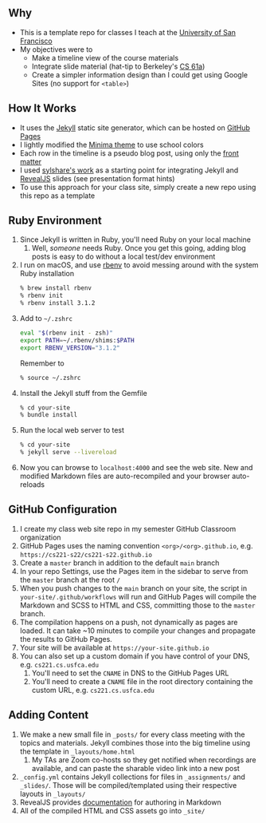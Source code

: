 ## Why

* This is a template repo for classes I teach at the [University of San Francisco](https://www.cs.usfca.edu)
* My objectives were to 
	* Make a timeline view of the course materials
	* Integrate slide material (hat-tip to Berkeley's [CS 61a](https://cs61a.org/))
	* Create a simpler information design than I could get using Google Sites (no support for `<table>`)

## How It Works

* It uses the [Jekyll](https://jekyllrb.com/) static site generator, which can be hosted on [GitHub Pages](https://pages.github.com/) 
* I lightly modified the [Minima theme](https://github.com/jekyll/minima) to use school colors
* Each row in the timeline is a pseudo blog post, using only the [front matter](https://jekyllrb.com/docs/front-matter/)
* I used [sylshare's work](https://github.com/sylhare/Reveal-Jekyll) as a starting point for integrating Jekyll and [RevealJS](https://revealjs.com/) slides (see presentation format hints)
* To use this approach for your class site, simply create a new repo using this repo as a template

## Ruby Environment

1. Since Jekyll is written in Ruby, you'll need Ruby on your local machine
	1. Well, *someone* needs Ruby. Once you get this going, adding blog posts is easy to do without a local test/dev environment
1. I run on macOS, and use [rbenv](https://github.com/rbenv/rbenv) to avoid messing around with the system Ruby installation
	```sh
	% brew install rbenv
	% rbenv init
	% rbenv install 3.1.2
	```
1. Add to `~/.zshrc`
	```sh
	eval "$(rbenv init - zsh)"
	export PATH=~/.rbenv/shims:$PATH
	export RBENV_VERSION="3.1.2"
	```
	Remember to
	```sh
	% source ~/.zshrc
	```
1. Install the Jekyll stuff from the Gemfile
	```sh
	% cd your-site
	% bundle install
	```
1. Run the local web server to test
	```sh
	% cd your-site
	% jekyll serve --livereload
	```
1. Now you can browse to `localhost:4000` and see the web site. New and modified Markdown files are auto-recompiled and your browser auto-reloads

## GitHub Configuration

1. I create my class web site repo in my semester GitHub Classroom organization
1. GitHub Pages uses the naming convention `<org>/<org>.github.io`, e.g. `https://cs221-s22/cs221-s22.github.io`
1. Create a `master` branch in addition to the default `main` branch
1. In your repo Settings, use the Pages item in the sidebar to serve from the `master` branch at the root `/`
1. When you push changes to the `main` branch on your site, the script in `your-site/.github/workflows` will run and GitHub Pages will compile the Markdown and SCSS to HTML and CSS, committing those to the `master` branch. 
1. The compilation happens on a push, not dynamically as pages are loaded. It can take ~10 minutes to compile your changes and propagate the results to GitHub Pages.
1. Your site will be available at `https://your-site.github.io`
1. You can also set up a custom domain if you have control of your DNS, e.g. `cs221.cs.usfca.edu`
    1. You'll need to set the `CNAME` in DNS to the GitHub Pages URL
    1. You'll need to create a `CNAME` file in the root directory containing the custom URL, e.g. `cs221.cs.usfca.edu`

## Adding Content

1. We make a new small file in `_posts/` for every class meeting with the topics and materials. Jekyll combines those into the big timeline using the template in `_layouts/home.html`
	1. My TAs are Zoom co-hosts so they get notified when recordings are available, and can paste the sharable video link into a new post
1. `_config.yml` contains Jekyll collections for files in `_assignments/` and `_slides/`. Those will be compiled/templated using their respective layouts in `_layouts/` 
1. RevealJS provides [documentation](https://revealjs.com/markdown/) for authoring in Markdown
1. All of the compiled HTML and CSS assets go into `_site/` 
